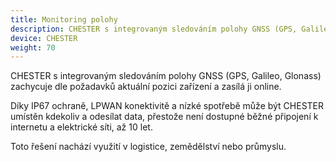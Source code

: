 ```yaml
---
title: Monitoring polohy
description: CHESTER s integrovaným sledováním polohy GNSS (GPS, Galileo, Glonass) zachycuje dle požadavků aktuální pozici zařízení a zasílá ji online.
device: CHESTER
weight: 70
---
```


CHESTER s integrovaným sledováním polohy GNSS (GPS, Galileo, Glonass) zachycuje dle požadavků aktuální pozici zařízení a zasílá ji online.

Díky IP67 ochraně, LPWAN konektivitě a nízké spotřebě může být CHESTER umístěn kdekoliv a odesílat data, přestože není dostupné běžné připojení k internetu a elektrické síti, až 10 let.

Toto řešení nachází využití v logistice, zemědělství nebo průmyslu.
